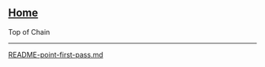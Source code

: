 [Home](https://t2m.io/VwvDcuw)
---

Top of Chain

---

[README-point-first-pass.md](https://t2m.io/0GDqJLO)
